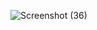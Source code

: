 ![Screenshot (36)](https://user-images.githubusercontent.com/99112193/228555842-ccfcea96-8abd-4e75-8ccf-570c66632972.png)

